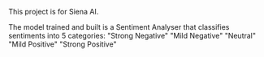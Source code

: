 This project is for Siena AI.

The model trained and built is a Sentiment Analyser 
that classifies sentiments into 5 categories:
"Strong Negative"
"Mild Negative"
"Neutral"
"Mild Positive"
"Strong Positive"
